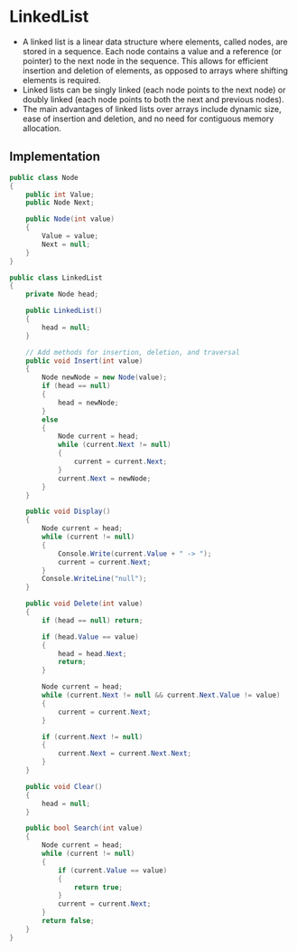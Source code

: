# LinkedList

- A linked list is a linear data structure where elements, called nodes, are stored in a sequence. Each node contains a value and a reference (or pointer) to the next node in the sequence. This allows for efficient insertion and deletion of elements, as opposed to arrays where shifting elements is required.
- Linked lists can be singly linked (each node points to the next node) or doubly linked (each node points to both the next and previous nodes).
- The main advantages of linked lists over arrays include dynamic size, ease of insertion and deletion, and no need for contiguous memory allocation.

## Implementation

```csharp
public class Node
{
    public int Value;
    public Node Next;

    public Node(int value)
    {
        Value = value;
        Next = null;
    }
}

public class LinkedList
{
    private Node head;

    public LinkedList()
    {
        head = null;
    }

    // Add methods for insertion, deletion, and traversal
    public void Insert(int value)
    {
        Node newNode = new Node(value);
        if (head == null)
        {
            head = newNode;
        }
        else
        {
            Node current = head;
            while (current.Next != null)
            {
                current = current.Next;
            }
            current.Next = newNode;
        }
    }

    public void Display()
    {
        Node current = head;
        while (current != null)
        {
            Console.Write(current.Value + " -> ");
            current = current.Next;
        }
        Console.WriteLine("null");
    }

    public void Delete(int value)
    {
        if (head == null) return;

        if (head.Value == value)
        {
            head = head.Next;
            return;
        }

        Node current = head;
        while (current.Next != null && current.Next.Value != value)
        {
            current = current.Next;
        }

        if (current.Next != null)
        {
            current.Next = current.Next.Next;
        }
    }

    public void Clear()
    {
        head = null;
    }

    public bool Search(int value)
    {
        Node current = head;
        while (current != null)
        {
            if (current.Value == value)
            {
                return true;
            }
            current = current.Next;
        }
        return false;
    }
}

```

##
